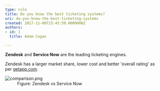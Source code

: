 ```yaml
---
type: rule
title: Do you know the best ticketing systems?
uri: do-you-know-the-best-ticketing-systems
created: 2017-11-06T23:43:59.0000000Z
authors:
- id: 1
  title: Adam Cogan

---
```




<span class='intro'> <p> 
   <b>Zendesk</b> and 
   <b>Service Now</b> are the leading ticketing engines.</p><p class="ssw15-rteElement-P">Zendesk has a larger market share, lower cost and better 'overall rating' as per 
   <a href="https&#58;//www.getapp.com/it-management-software/a/service-now-com/compare/zendesk/" target="_blank">getapp.com</a>.​​​<br></p> </span>

<dl class="image"><dt>
      <img src="comparison.png" alt="comparison.png" />
   </dt><dd>Figure&#58; Zendesk vs Service Now<br></dd></dl>


